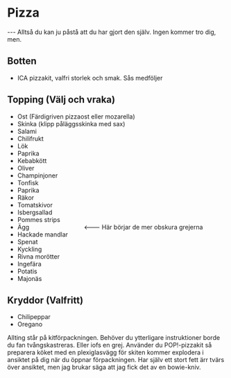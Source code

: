 # Pizza
--- Alltså du kan ju påstå att du har gjort den själv. Ingen kommer tro dig, men.

## Botten
* ICA pizzakit, valfri storlek och smak. Sås medföljer

## Topping (Välj och vraka)
* Ost (Färdigriven pizzaost eller mozarella)
* Skinka (klipp påläggsskinka med sax)
* Salami
* Chilifrukt
* Lök
* Paprika
* Kebabkött
* Oliver
* Champinjoner
* Tonfisk
* Paprika
* Räkor
* Tomatskivor
* Isbergsallad
* Pommes strips
* Ägg  &nbsp;&nbsp;&nbsp;&nbsp;&nbsp;&nbsp;&nbsp;&nbsp;&nbsp;&nbsp;&nbsp;&nbsp;&nbsp;&nbsp;&nbsp;&nbsp;&nbsp;&nbsp;&nbsp;&nbsp;&nbsp;&nbsp;&nbsp;&nbsp;&nbsp;&nbsp;&nbsp;&nbsp;&nbsp;&nbsp;           <--- Här börjar de mer obskura grejerna
* Hackade mandlar
* Spenat
* Kyckling
* Rivna morötter
* Ingefära
* Potatis
* Majonäs

## Kryddor (Valfritt)
* Chilipeppar
* Oregano

Allting står på kitförpackningen. Behöver du ytterligare instruktioner borde du fan tvångskastreras.
Eller iofs en grej. Använder du POP!-pizzakit så preparera köket med en plexiglasvägg för skiten kommer explodera i ansiktet på dig när du öppnar förpackningen. Har själv ett stort fett ärr tvärs över ansiktet, men jag brukar säga att jag fick det av en bowie-kniv.
